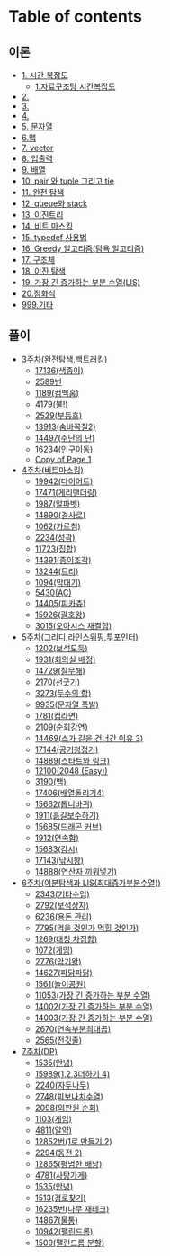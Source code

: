 # Table of contents

## 이론

* [1. 시간 복잡도](README.md)
  * [1.자료구조당 시간복잡도](<undefined/1. 시간 복잡도/1.자료구조당 시간복잡도.md>)
* [2.](undefined/2..md)
* [3.](undefined/3..md)
* [4.](undefined/4..md)
* [5. 문자열](<README (1).md>)
* [6.맵](undefined/6.맵.md)
* [7. vector](undefined/7.-vector.md)
* [8. 입출력](<undefined/8. 입출력.md>)
* [9. 배열](<README (1) (1).md>)
* [10. pair 와 tuple 그리고 tie](undefined/10.-pair-tuple-tie.md)
* [11. 완전 탐색](undefined/11..md)
* [12. queue와 stack](undefined/12.-queue.md)
* [13. 이진트리](undefined/13..md)
* [14. 비트 마스킹](<README (1) (1) (1).md>)
* [15. typedef 사용법](undefined/15.-typedef.md)
* [16. Greedy 알고리즘(탐욕 알고리즘)](<undefined/16. Greedy 알고리즘(탐욕 알고리즘).md>)
* [17. 구조체](undefined/17..md)
* [18. 이진 탐색](undefined/18..md)
* [19. 가장 긴 증가하는 부분 수열(LIS)](undefined/19.-lis.md)
* [20.점화식](undefined/20..md)
* [999.기타](undefined/999.기타.md)

## 풀이

* [3주차(완전탐색,백트래킹)](풀이/3주차\(완전탐색,백트래킹\)/README.md)
  * [17136(색종이)](undefined-1/3주차\(완전탐색,백트래킹\)/17136\(색종이\).md)
  * [2589번](undefined-1/3주차\(완전탐색,백트래킹\)/2589번.md)
  * [1189(컴백홈)](undefined-1/3주차\(완전탐색,백트래킹\)/1189\(컴백홈\).md)
  * [4179(불!)](undefined-1/3주차\(완전탐색,백트래킹\)/4179\(불!\).md)
  * [2529(부등호)](풀이/3주차\(완전탐색,백트래킹\)/2529.md)
  * [13913(숨바꼭질2)](undefined-1/3주차\(완전탐색,백트래킹\)/13913\(숨바꼭질2\).md)
  * [14497(주난의 난)](<undefined-1/3주차(완전탐색,백트래킹)/14497(주난의 난).md>)
  * [16234(인구이동)](undefined-1/3주차\(완전탐색,백트래킹\)/16234\(인구이동\).md)
  * [Copy of Page 1](undefined-1/3주차\(완전탐색,백트래킹\)/copy-of-page-1.md)
* [4주차(비트마스킹)](undefined-1/4주차\(비트마스킹\)/README.md)
  * [19942(다이어트)](undefined-1/4주차\(비트마스킹\)/19942.md)
  * [17471(게리맨더링)](undefined-1/4주차\(비트마스킹\)/17471.md)
  * [1987(알파벳)](undefined-1/4주차\(비트마스킹\)/1987.md)
  * [14890(경사로)](undefined-1/4주차\(비트마스킹\)/14890.md)
  * [1062(가르침)](undefined-1/4주차\(비트마스킹\)/1062.md)
  * [2234(성곽)](undefined-1/4주차\(비트마스킹\)/2234\(성곽\).md)
  * [11723(집합)](undefined-1/4주차\(비트마스킹\)/11723\(집합\).md)
  * [14391(종이조각)](undefined-1/4주차\(비트마스킹\)/14391\(종이조각\).md)
  * [13244(트리)](undefined-1/4주차\(비트마스킹\)/13244\(트리\).md)
  * [1094(막대기)](undefined-1/4주차\(비트마스킹\)/1094\(막대기\).md)
  * [5430(AC)](undefined-1/4주차\(비트마스킹\)/5430\(AC\).md)
  * [14405(피카츄)](undefined-1/4주차\(비트마스킹\)/14405.md)
  * [15926(괄호왕)](undefined-1/4주차\(비트마스킹\)/15926.md)
  * [3015(오아시스 재결합)](undefined-1/4주차\(비트마스킹\)/3015.md)
* [5주차(그리디,라인스위핑,투포인터)](undefined-1/5주차\(그리디,라인스위핑,투포인터\)/README.md)
  * [1202(보석도둑)](undefined-1/5주차\(그리디,라인스위핑,투포인터\)/1202\(보석도둑\).md)
  * [1931(회의실 배정)](<undefined-1/5주차(그리디,라인스위핑,투포인터)/1931(회의실 배정).md>)
  * [14729(칠무해)](undefined-1/5주차\(그리디,라인스위핑,투포인터\)/14729\(칠무해\).md)
  * [2170(선긋기)](undefined-1/5주차\(그리디,라인스위핑,투포인터\)/2170.md)
  * [3273(두수의 합)](undefined-1/5주차\(그리디,라인스위핑,투포인터\)/3273.md)
  * [9935(문자열 폭발)](undefined-1/5주차\(그리디,라인스위핑,투포인터\)/9935.md)
  * [1781(컵라면)](undefined-1/5주차\(그리디,라인스위핑,투포인터\)/1781.md)
  * [2109(순회강연)](undefined-1/5주차\(그리디,라인스위핑,투포인터\)/2109.md)
  * [14469(소가 길을 건너간 이유 3)](undefined-1/5주차\(그리디,라인스위핑,투포인터\)/14469-3.md)
  * [17144(공기청정기)](undefined-1/5주차\(그리디,라인스위핑,투포인터\)/17144.md)
  * [14889(스타트와 링크)](undefined-1/5주차\(그리디,라인스위핑,투포인터\)/14889.md)
  * [12100(2048 (Easy))](undefined-1/5주차\(그리디,라인스위핑,투포인터\)/12100-2048-easy.md)
  * [3190(뱀)](undefined-1/5주차\(그리디,라인스위핑,투포인터\)/3190.md)
  * [17406(배열돌리기4)](undefined-1/5주차\(그리디,라인스위핑,투포인터\)/17406-4.md)
  * [15662(톱니바퀴)](undefined-1/5주차\(그리디,라인스위핑,투포인터\)/15662.md)
  * [1911(흙길보수하기)](undefined-1/5주차\(그리디,라인스위핑,투포인터\)/1911.md)
  * [15685(드래곤 커브)](undefined-1/5주차\(그리디,라인스위핑,투포인터\)/15685.md)
  * [1912(연속합)](undefined-1/5주차\(그리디,라인스위핑,투포인터\)/1912.md)
  * [15683(감시)](undefined-1/5주차\(그리디,라인스위핑,투포인터\)/15683.md)
  * [17143(낚시왕)](undefined-1/5주차\(그리디,라인스위핑,투포인터\)/17143.md)
  * [14888(연산자 끼워넣기)](undefined-1/5주차\(그리디,라인스위핑,투포인터\)/14888.md)
* [6주차(이분탐색과 LIS(최대증가부분수열))](undefined-1/6주차/README.md)
  * [2343(기타수업)](undefined-1/6주차/2343.md)
  * [2792(보석상자)](undefined-1/6주차/2792.md)
  * [6236(용돈 관리)](undefined-1/6주차/6236.md)
  * [7795(먹을 것인가 먹힐 것인가)](undefined-1/6주차/7795.md)
  * [1269(대칭 차집합)](undefined-1/6주차/1269.md)
  * [1072(게임)](undefined-1/6주차/1072.md)
  * [2776(암기왕)](undefined-1/6주차/2776.md)
  * [14627(파닭파닭)](undefined-1/6주차/14627.md)
  * [1561(놀이공원)](undefined-1/6주차/1561.md)
  * [11053(가장 긴 증가하는 부분 수열)](undefined-1/6주차/11053번.md)
  * [14002(가장 긴 증가하는 부분 수열)](undefined-1/6주차/14002.md)
  * [14003(가장 긴 증가하는 부분 수열)](undefined-1/6주차/14003.md)
  * [2670(연속부분최대곱)](undefined-1/6주차/2670.md)
  * [2565(전깃줄)](undefined-1/6주차/2565.md)
* [7주차(DP)](undefined-1/7/README.md)
  * [1535(안녕)](undefined-1/7/1535.md)
  * [15989(1,2,3더하기 4)](undefined-1/7/15989-1-2-3-4.md)
  * [2240(자두나무)](undefined-1/7-dp/2240.md)
  * [2748(피보나치수열)](undefined-1/7-dp/2748.md)
  * [2098(외판원 순회)](undefined-1/7-dp/2098.md)
  * [1103(게임)](undefined-1/7-dp/1103.md)
  * [4811(알약)](undefined-1/7-dp/4811.md)
  * [12852번(1로 만들기 2)](undefined-1/7-dp/12852-1-2.md)
  * [2294(동전 2)](undefined-1/7-dp/2294-2.md)
  * [12865(평범한 배낭)](undefined-1/7-dp/12865.md)
  * [4781(사탕가게)](undefined-1/7-dp/4781.md)
  * [1535(안녕)](undefined-1/7/1535-1.md)
  * [1513(경로찾기)](undefined-1/7-dp/1513.md)
  * [16235번(나무 재테크)](undefined-1/7/16235.md)
  * [14867(물통)](undefined-1/7/14867.md)
  * [10942(팰린드롬)](undefined-1/7/10942.md)
  * [1509(팰린드롬 분할)](undefined-1/7/1509.md)
